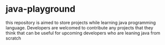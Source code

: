 # java-playground
this repository is aimed to store projects while learning java programming language. Developers are welcomed to contribute any projects that 
they think that can be useful for upcoming developers who are leaning java from scratch
